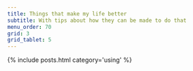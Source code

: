 ```yaml
---
title: Things that make my life better
subtitle: With tips about how they can be made to do that
menu_order: 70
grid: 3
grid_tablet: 5
---
```


{% include posts.html category='using' %}
